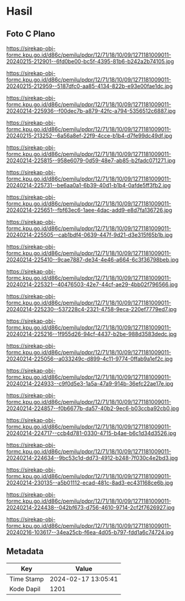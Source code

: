 # Hasil

## Foto C Plano

https://sirekap-obj-formc.kpu.go.id/d86c/pemilu/pdpr/12/71/18/10/09/1271181009011-20240215-212901--6fd0be00-bc5f-4395-81b6-b242a2b74105.jpg

https://sirekap-obj-formc.kpu.go.id/d86c/pemilu/pdpr/12/71/18/10/09/1271181009011-20240215-212959--5187dfc0-aa85-4134-822b-e93e00fae1dc.jpg

https://sirekap-obj-formc.kpu.go.id/d86c/pemilu/pdpr/12/71/18/10/09/1271181009011-20240214-225936--f00dec7b-a879-42fc-a794-5356512c6887.jpg

https://sirekap-obj-formc.kpu.go.id/d86c/pemilu/pdpr/12/71/18/10/09/1271181009011-20240215-213252--6a56a8ef-22f9-4cce-b1b4-d7fe99dc49df.jpg

https://sirekap-obj-formc.kpu.go.id/d86c/pemilu/pdpr/12/71/18/10/09/1271181009011-20240214-225815--958e6079-0d59-48e7-ab85-b2fadc071271.jpg

https://sirekap-obj-formc.kpu.go.id/d86c/pemilu/pdpr/12/71/18/10/09/1271181009011-20240214-225731--be6aa0a1-6b39-40d1-b1b4-0afde5ff3fb2.jpg

https://sirekap-obj-formc.kpu.go.id/d86c/pemilu/pdpr/12/71/18/10/09/1271181009011-20240214-225651--fbf63ec6-1aee-4dac-add9-e8d7fa136726.jpg

https://sirekap-obj-formc.kpu.go.id/d86c/pemilu/pdpr/12/71/18/10/09/1271181009011-20240214-225505--cab1bdf4-0639-447f-9d21-d3e315f65b1b.jpg

https://sirekap-obj-formc.kpu.go.id/d86c/pemilu/pdpr/12/71/18/10/09/1271181009011-20240214-225410--9cae7887-de34-4e46-a664-6c3f36798beb.jpg

https://sirekap-obj-formc.kpu.go.id/d86c/pemilu/pdpr/12/71/18/10/09/1271181009011-20240214-225321--40476503-42e7-44cf-ae29-4bb02f796566.jpg

https://sirekap-obj-formc.kpu.go.id/d86c/pemilu/pdpr/12/71/18/10/09/1271181009011-20240214-225230--537228c4-2321-4758-9eca-220ef7779ed7.jpg

https://sirekap-obj-formc.kpu.go.id/d86c/pemilu/pdpr/12/71/18/10/09/1271181009011-20240214-225216--1f955d26-94cf-4437-b2be-988d3583dedc.jpg

https://sirekap-obj-formc.kpu.go.id/d86c/pemilu/pdpr/12/71/18/10/09/1271181009011-20240214-225056--a033249c-d899-4c11-9774-0ffab9a1ef2c.jpg

https://sirekap-obj-formc.kpu.go.id/d86c/pemilu/pdpr/12/71/18/10/09/1271181009011-20240214-224933--c9f0d5e3-1a5a-47a9-914b-36efc22ae17e.jpg

https://sirekap-obj-formc.kpu.go.id/d86c/pemilu/pdpr/12/71/18/10/09/1271181009011-20240214-224857--f0b6677b-da57-40b2-9ec6-b03ccba92cb0.jpg

https://sirekap-obj-formc.kpu.go.id/d86c/pemilu/pdpr/12/71/18/10/09/1271181009011-20240214-224717--ccb4d781-0330-4715-b4ae-b6c1d34d3526.jpg

https://sirekap-obj-formc.kpu.go.id/d86c/pemilu/pdpr/12/71/18/10/09/1271181009011-20240214-224634--9bc53c1d-dd73-4912-b248-7f030c4e2bd3.jpg

https://sirekap-obj-formc.kpu.go.id/d86c/pemilu/pdpr/12/71/18/10/09/1271181009011-20240214-230135--a5b01112-ecad-481c-8ad3-ec431168ce6b.jpg

https://sirekap-obj-formc.kpu.go.id/d86c/pemilu/pdpr/12/71/18/10/09/1271181009011-20240214-224438--042bf673-d756-4610-9714-2cf2f7626927.jpg

https://sirekap-obj-formc.kpu.go.id/d86c/pemilu/pdpr/12/71/18/10/09/1271181009011-20240216-103617--34ea25cb-f6ea-4d05-b797-fdd1a6c74724.jpg


## Metadata

| Key        | Value               |
| ---------- | ------------------- |
| Time Stamp | 2024-02-17 13:05:41 |
| Kode Dapil | 1201                |




